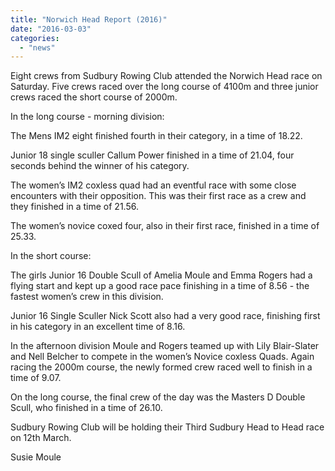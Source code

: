 ```yaml
---
title: "Norwich Head Report (2016)"
date: "2016-03-03"
categories: 
  - "news"
---
```


Eight crews from Sudbury Rowing Club attended the Norwich Head race on Saturday. Five crews raced over the long course of 4100m and three junior crews raced the short course of 2000m.

In the long course - morning division:

The Mens IM2 eight finished fourth in their category, in a time of 18.22.

Junior 18 single sculler Callum Power finished in a time of 21.04, four seconds behind the winner of his category.

The women’s IM2 coxless quad had an eventful race with some close encounters with their opposition. This was their first race as a crew and they finished in a time of 21.56.

The women’s novice coxed four, also in their first race, finished in a time of 25.33.

In the short course:

The girls Junior 16 Double Scull of Amelia Moule and Emma Rogers had a flying start and kept up a good race pace finishing in a time of 8.56 - the fastest women’s crew in this division.

Junior 16 Single Sculler Nick Scott also had a very good race, finishing first in his category in an excellent time of 8.16.

In the afternoon division Moule and Rogers teamed up with Lily Blair-Slater and Nell Belcher to compete in the women’s Novice coxless Quads. Again racing the 2000m course, the newly formed crew raced well to finish in a time of 9.07.

On the long course, the final crew of the day was the Masters D Double Scull, who finished in a time of 26.10.

Sudbury Rowing Club will be holding their Third Sudbury Head to Head race on 12th March.

Susie Moule

